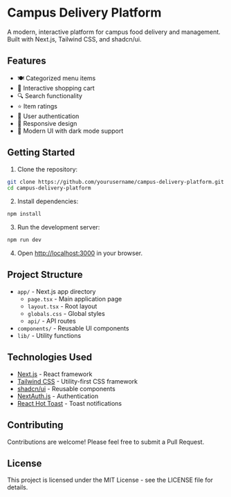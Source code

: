 # Campus Delivery Platform

A modern, interactive platform for campus food delivery and management. Built with Next.js, Tailwind CSS, and shadcn/ui.

## Features

- 🍽️ Categorized menu items
- 🛒 Interactive shopping cart
- 🔍 Search functionality
- ⭐ Item ratings
- 👤 User authentication
- 📱 Responsive design
- 🎨 Modern UI with dark mode support

## Getting Started

1. Clone the repository:
```bash
git clone https://github.com/yourusername/campus-delivery-platform.git
cd campus-delivery-platform
```

2. Install dependencies:
```bash
npm install
```

3. Run the development server:
```bash
npm run dev
```

4. Open [http://localhost:3000](http://localhost:3000) in your browser.

## Project Structure

- `app/` - Next.js app directory
  - `page.tsx` - Main application page
  - `layout.tsx` - Root layout
  - `globals.css` - Global styles
  - `api/` - API routes
- `components/` - Reusable UI components
- `lib/` - Utility functions

## Technologies Used

- [Next.js](https://nextjs.org/) - React framework
- [Tailwind CSS](https://tailwindcss.com/) - Utility-first CSS framework
- [shadcn/ui](https://ui.shadcn.com/) - Reusable components
- [NextAuth.js](https://next-auth.js.org/) - Authentication
- [React Hot Toast](https://react-hot-toast.com/) - Toast notifications

## Contributing

Contributions are welcome! Please feel free to submit a Pull Request.

## License

This project is licensed under the MIT License - see the LICENSE file for details. 